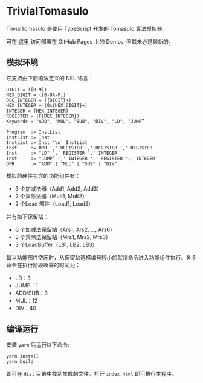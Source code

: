 # TrivialTomasulo

TrivialTomasulo 是使用 TypeScript 开发的 Tomasulo 算法模拟器。

可在 [这里](https://tomasulo.harrychen.xyz) 访问部署在 GitHub Pages 上的 Demo，但其未必是最新的。

## 模拟环境

它支持由下面语法定义的 NEL 语言：

```
DIGIT = ([0-9])
HEX_DIGIT = ([0-9A-F])
DEC_INTEGER = ({DIGIT}+)
HEX_INTEGER = (0x{HEX_DIGIT}+)
INTEGER = {HEX_INTEGER}
REGISTER = (F{DEC_INTEGER})
Keywords = "ADD", "MUL", "SUB", "DIV", "LD", "JUMP”
```

```
Program  := InstList
InstList := Inst
InstList := Inst '\n' InstList
Inst     := OPR ',' REGISTER ',' REGISTER ',' REGISTER
Inst     := "LD" ',' REGISTER ',' INTEGER
Inst     := "JUMP” ',' INTEGER ',' REGISTER ',' INTEGER
OPR      := "ADD" | "MUL" | "SUB" | "DIV"
```

模拟的硬件包含的功能组件有：

* 3 个加减法器（Add1, Add2, Add3）
* 2 个乘除法器（Mult1, Mult2）
* 2 个Load 部件（Load1, Load2）

并有如下保留站：

* 6 个加减法保留站（Ars1, Ars2, ..., Ars6）
* 3 个乘除法保留站（Mrs1, Mrs2, Mrs3）
* 3 个LoadBuffer（LB1, LB2, LB3）

每当功能部件空闲时，从保留站选择编号较小的就绪命令进入功能组件执行。各个命令在执行阶段所需的时间为：

* LD：3
* JUMP：1
* ADD/SUB：3
* MUL：12
* DIV：40

## 编译运行

安装 `yarn` 后运行以下命令:

```shell
yarn install
yarn build
```

即可在 `dist` 目录中找到生成的文件，打开 `index.html` 即可执行本程序。
